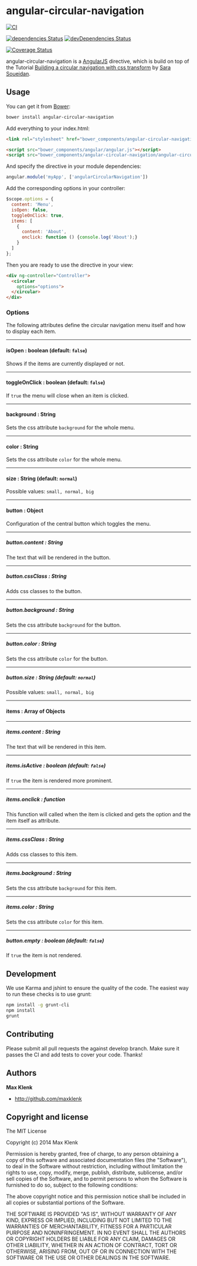 # angular-circular-navigation

[![CI](https://github.com/tue-robotics/angular-circular-navigation/actions/workflows/main.yml/badge.svg)](https://github.com/tue-robotics/angular-circular-navigation/actions/workflows/main.yml)

[![dependencies Status](https://status.david-dm.org/gh/tue-robotics/angular-circular-navigation.svg)](https://david-dm.org/tue-robotics/angular-circular-navigation)
[![devDependencies Status](https://status.david-dm.org/gh/tue-robotics/angular-circular-navigation.svg?type=dev)](https://david-dm.org/tue-robotics/angular-circular-navigation?type=dev)

[![Coverage Status](https://coveralls.io/repos/maxklenk/angular-circular-navigation/badge.png?branch=master)](https://coveralls.io/r/maxklenk/angular-circular-navigation?branch=master)

angular-circular-navigation is a [AngularJS](https://github.com/angular/angular.js) directive, which is build on top of the Tutorial [Building a circular navigation with css transform](http://tympanus.net/codrops/2013/08/09/building-a-circular-navigation-with-css-transforms/) by [Sara Soueidan](http://sarasoueidan.com/).

## Usage

You can get it from [Bower](http://bower.io/):

```bash
bower install angular-circular-navigation
```

Add everything to your index.html:

```html
<link rel="stylesheet" href="bower_components/angular-circular-navigation/angular-circular-navigation.css">

<script src="bower_components/angular/angular.js"></script>
<script src="bower_components/angular-circular-navigation/angular-circular-navigation.js"></script>
```

And specify the directive in your module dependencies:

```javascript
angular.module('myApp', ['angularCircularNavigation'])
```

Add the corresponding options in your controller:

```javascript
$scope.options = {
  content: 'Menu',
  isOpen: false,
  toggleOnClick: true,
  items: [
    {
      content: 'About',
      onclick: function () {console.log('About');}
    }
  ]
};
```

Then you are ready to use the directive in your view:

```html
<div ng-controller="Controller">
  <circular
    options="options">
  </circular>
</div>
```

### Options

The following attributes define the circular navigation menu itself and how to display each item.

---

#### isOpen : boolean (default: `false`)

Shows if the items are currently displayed or not.

---

#### toggleOnClick : boolean (default: `false`)

If `true` the menu will close when an item is clicked.

---

#### background : String

Sets the css attribute `background` for the whole menu.

---

#### color : String

Sets the css attribute `color` for the whole menu.

---

#### size : String (default: `normal`)

Possible values: `small, normal, big`

---

#### button : Object

Configuration of the central button which toggles the menu.

---

##### button.content : String

The text that will be rendered in the button.

---

##### button.cssClass : String

Adds css classes to the button.

---

##### button.background : String

Sets the css attribute `background` for the button.

---

##### button.color : String

Sets the css attribute `color` for the button.

---

##### button.size : String (default: `normal`)

Possible values: `small, normal, big`

---

#### items : Array of Objects

---

##### items.content : String

The text that will be rendered in this item.

---

##### items.isActive : boolean (default: `false`)

If `true` the item is rendered more prominent.

---

##### items.onclick : function

This function will called when the item is clicked and gets the option and the item itself as attribute.

---

##### items.cssClass : String

Adds css classes to this item.

---

##### items.background : String

Sets the css attribute `background` for this item.

---

##### items.color : String

Sets the css attribute `color` for this item.

---

##### button.empty : boolean (default: `false`)

If `true` the item is not rendered.

## Development

We use Karma and jshint to ensure the quality of the code. The easiest way to run these checks is to use grunt:

```bash
npm install -g grunt-cli
npm install
grunt
```

## Contributing

Please submit all pull requests the against develop branch. Make sure it passes the CI and add tests to cover your code. Thanks!

## Authors

**Max Klenk**

+ <http://github.com/maxklenk>

## Copyright and license

 The MIT License

 Copyright (c) 2014 Max Klenk

 Permission is hereby granted, free of charge, to any person obtaining a copy
 of this software and associated documentation files (the "Software"), to deal
 in the Software without restriction, including without limitation the rights
 to use, copy, modify, merge, publish, distribute, sublicense, and/or sell
 copies of the Software, and to permit persons to whom the Software is
 furnished to do so, subject to the following conditions:

 The above copyright notice and this permission notice shall be included in
 all copies or substantial portions of the Software.

 THE SOFTWARE IS PROVIDED "AS IS", WITHOUT WARRANTY OF ANY KIND, EXPRESS OR
 IMPLIED, INCLUDING BUT NOT LIMITED TO THE WARRANTIES OF MERCHANTABILITY,
 FITNESS FOR A PARTICULAR PURPOSE AND NONINFRINGEMENT. IN NO EVENT SHALL THE
 AUTHORS OR COPYRIGHT HOLDERS BE LIABLE FOR ANY CLAIM, DAMAGES OR OTHER
 LIABILITY, WHETHER IN AN ACTION OF CONTRACT, TORT OR OTHERWISE, ARISING FROM,
 OUT OF OR IN CONNECTION WITH THE SOFTWARE OR THE USE OR OTHER DEALINGS IN
 THE SOFTWARE.
